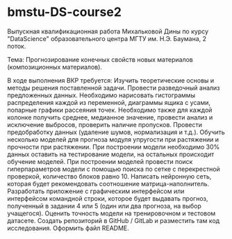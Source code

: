 # bmstu-DS-course2
Выпускная квалификационная работа Михальковой Дины по курсу "DataScience" образовательного центра МГТУ им. Н.Э. Баумана, 2 поток.

Тема: Прогнозирование конечных свойств новых материалов (композиционных материалов).

В ходе выполнения ВКР требуется:
  Изучить теоретические основы и методы решения поставленной задачи.
  Провести разведочный анализ предложенных данных. Необходимо нарисовать гистограммы распределения каждой из переменной, диаграммы ящика с усами, попарные графики рассеяния точек. Необходимо также для каждой колонке получить среднее, медианное значение, провести анализ и исключение выбросов, проверить наличие пропусков.
  Провести предобработку данных (удаление шумов, нормализация и т.д.).
  Обучить несколько моделей для прогноза модуля упругости при растяжении и прочности при растяжении. 
При построении модели необходимо 30% данных оставить на тестирование модели, на остальных происходит обучение моделей. При построении моделей провести поиск гиперпараметров модели с помощью поиска по сетке с перекрестной проверкой, количество блоков равно 10.
  Написать нейронную сеть, которая будет рекомендовать соотношение матрица-наполнитель.
  Разработать приложение с графическим интерфейсом или интерфейсом командной строки, которое будет выдавать прогноз, полученный в задании 4 или 5 (один или два прогноза, на выбор учащегося).
  Оценить точность модели на тренировочном и тестовом датасете.
  Создать репозиторий в GitHub / GitLab и разместить там код исследования. Оформить файл README.
